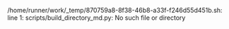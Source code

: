 /home/runner/work/_temp/870759a8-8f38-46b8-a33f-f246d55d451b.sh: line 1: scripts/build_directory_md.py: No such file or directory
